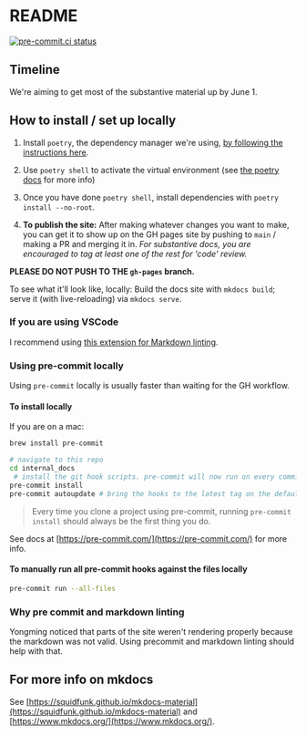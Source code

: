 # README

[![pre-commit.ci status](https://results.pre-commit.ci/badge/github/smucclaw/internal_docs/main.svg)](https://results.pre-commit.ci/latest/github/smucclaw/internal_docs/main)

## Timeline

We're aiming to get most of the substantive material up by June 1.

## How to install / set up locally

1. Install `poetry`,  the dependency manager we're using, [by following the instructions here](https://python-poetry.org/docs/).

2. Use `poetry shell` to activate the virtual environment (see [the poetry docs](https://python-poetry.org/docs/basic-usage/) for more info)

3. Once you have done `poetry shell`, install dependencies with `poetry install --no-root`.

4. **To publish the site:** After making whatever changes you want to make, you can get it to show up on the GH pages site by pushing to `main` / making a PR and merging it in. *For substantive docs, you are encouraged to tag at least one of the rest for 'code' review.*

**PLEASE DO NOT PUSH TO THE `gh-pages` branch.**

To see what it'll look like, locally: Build the docs site with `mkdocs build`; serve it (with live-reloading) via `mkdocs serve`.

### If you are using VSCode

I recommend using [this extension for Markdown linting](https://marketplace.visualstudio.com/items?itemName=DavidAnson.vscode-markdownlint).

### Using pre-commit locally

Using `pre-commit` locally is usually faster than waiting for the GH workflow.

#### To install locally

If you are on a mac:

```bash
brew install pre-commit

# navigate to this repo
cd internal_docs
 # install the git hook scripts. pre-commit will now run on every commit.
pre-commit install
pre-commit autoupdate # bring the hooks to the latest tag on the default branch
```

> Every time you clone a project using pre-commit, running `pre-commit install` should always be the first thing you do.

See docs at [https://pre-commit.com/](https://pre-commit.com/) for more info.

#### To manually run all pre-commit hooks against the files locally

```bash
pre-commit run --all-files
```

### Why pre commit and markdown linting

Yongming noticed that parts of the site weren't rendering properly because the markdown was not valid. Using precommit and markdown linting should help with that.

## For more info on mkdocs

See [https://squidfunk.github.io/mkdocs-material](https://squidfunk.github.io/mkdocs-material) and [https://www.mkdocs.org/](https://www.mkdocs.org/).
